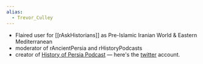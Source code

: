 ```yaml
---
alias:
  - Trevor_Culley
---
```


* Flaired user for [[rAskHistorians]] as Pre-Islamic Iranian World & Eastern Mediterranean
* moderator of rAncientPersia and rHistoryPodcasts
* creator of [History of Persia Podcast](https://historyofpersiapodcast.com/) — here's the [twitter](https://twitter.com/HistoryofPersia) account. 